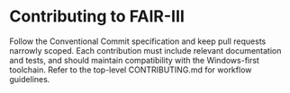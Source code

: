 # Contributing to FAIR-III

Follow the Conventional Commit specification and keep pull requests narrowly scoped. Each contribution must include relevant documentation and tests, and should maintain compatibility with the Windows-first toolchain. Refer to the top-level CONTRIBUTING.md for workflow guidelines.
